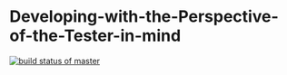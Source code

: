 # Developing-with-the-Perspective-of-the-Tester-in-mind
[![build status of master](https://travis-ci.org/qdmfeng/Developing-with-the-Perspective-of-the-Tester-in-mind.svg?branch=master)](https://travis-ci.org/qdmfeng/Developing-with-the-Perspective-of-the-Tester-in-mind)
